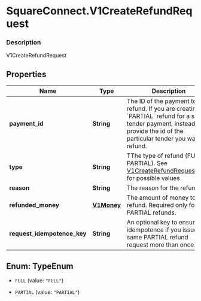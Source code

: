 # SquareConnect.V1CreateRefundRequest

### Description

V1CreateRefundRequest

## Properties
Name | Type | Description | Notes
------------ | ------------- | ------------- | -------------
**payment_id** | **String** | The ID of the payment to refund. If you are creating a &#x60;PARTIAL&#x60; refund for a split tender payment, instead provide the id of the particular tender you want to refund. | 
**type** | **String** | TThe type of refund (FULL or PARTIAL). See [V1CreateRefundRequestType](#type-v1createrefundrequesttype) for possible values | 
**reason** | **String** | The reason for the refund. | 
**refunded_money** | [**V1Money**](V1Money.md) | The amount of money to refund. Required only for PARTIAL refunds. | [optional] 
**request_idempotence_key** | **String** | An optional key to ensure idempotence if you issue the same PARTIAL refund request more than once. | [optional] 


<a name="TypeEnum"></a>
## Enum: TypeEnum


* `FULL` (value: `"FULL"`)

* `PARTIAL` (value: `"PARTIAL"`)




